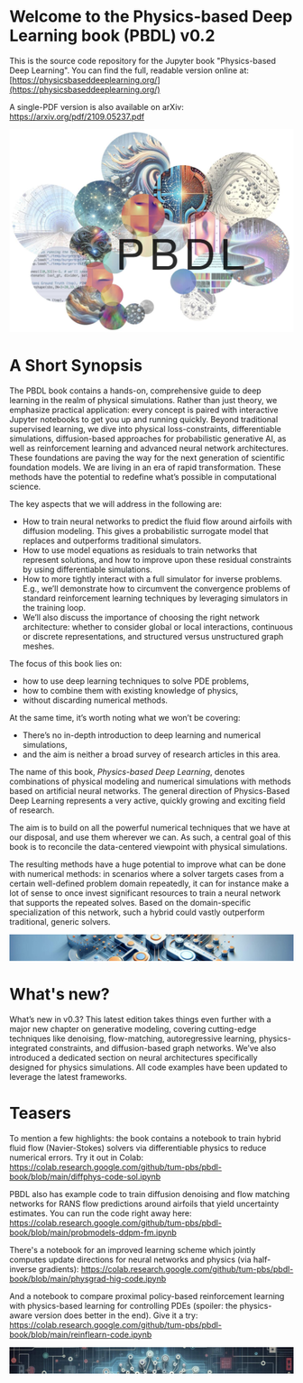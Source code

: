 # Welcome to the Physics-based Deep Learning book (PBDL) v0.2

This is the source code repository for the Jupyter book "Physics-based Deep Learning". You can find the full, readable version online at:
[https://physicsbaseddeeplearning.org/](https://physicsbaseddeeplearning.org/)

A single-PDF version is also available on arXiv: https://arxiv.org/pdf/2109.05237.pdf 

![PBDL](resources/logo-xl.jpg)

# A Short Synopsis

The PBDL book contains a hands-on, comprehensive guide to deep learning in the realm of physical simulations. Rather than just theory, we emphasize practical application: every concept is paired with interactive Jupyter notebooks to get you up and running quickly. Beyond traditional supervised learning, we dive into physical loss-constraints, differentiable simulations, diffusion-based approaches for probabilistic generative AI, as well as reinforcement learning and advanced neural network architectures. These foundations are paving the way for the next generation of scientific foundation models. We are living in an era of rapid transformation. These methods have the potential to redefine what’s possible in computational science.

The key aspects that we will address in the following are:

* How to train neural networks to predict the fluid flow around airfoils with diffusion modeling. This gives a probabilistic surrogate model that replaces and outperforms traditional simulators.
* How to use model equations as residuals to train networks that represent solutions, and how to improve upon these residual constraints by using differentiable simulations.
* How to more tightly interact with a full simulator for inverse problems. E.g., we’ll demonstrate how to circumvent the convergence problems of standard reinforcement learning techniques by leveraging simulators in the training loop.
* We’ll also discuss the importance of choosing the right network architecture: whether to consider global or local interactions, continuous or discrete representations, and structured versus unstructured graph meshes.

The focus of this book lies on:

* how to use deep learning techniques to solve PDE problems,
* how to combine them with existing knowledge of physics,
* without discarding numerical methods.

At the same time, it’s worth noting what we won’t be covering:

* There’s no in-depth introduction to deep learning and numerical simulations,
* and the aim is neither a broad survey of research articles in this area.


The name of this book, _Physics-based Deep Learning_, denotes combinations of physical modeling and numerical simulations with methods based on artificial neural networks. The general direction of Physics-Based Deep Learning represents a very active, quickly growing and exciting field of research.

The aim is to build on all the powerful numerical techniques that we have at our disposal, and use them wherever we can. As such, a central goal of this book is to reconcile the data-centered viewpoint with physical simulations.

The resulting methods have a huge potential to improve what can be done with numerical methods: in scenarios where a solver targets cases from a certain well-defined problem domain repeatedly, it can for instance make a lot of sense to once invest significant resources to train a neural network that supports the repeated solves. Based on the domain-specific specialization of this network, such a hybrid could vastly outperform traditional, generic solvers.

![Divider](resources/divider-gen2.jpg)

# What's new?

What’s new in v0.3? This latest edition takes things even further with a major new chapter on generative modeling, covering cutting-edge techniques like denoising, flow-matching, autoregressive learning, physics-integrated constraints, and diffusion-based graph networks. We’ve also introduced a dedicated section on neural architectures specifically designed for physics simulations. All code examples have been updated to leverage the latest frameworks.


# Teasers

To mention a few highlights: the book contains a notebook to train hybrid fluid flow (Navier-Stokes) solvers via differentiable physics to reduce numerical errors. Try it out in Colab:
https://colab.research.google.com/github/tum-pbs/pbdl-book/blob/main/diffphys-code-sol.ipynb

PBDL also has example code to train diffusion denoising and flow matching networks for RANS flow predictions around airfoils that yield uncertainty estimates. You can run the code right away here:
https://colab.research.google.com/github/tum-pbs/pbdl-book/blob/main/probmodels-ddpm-fm.ipynb

There's a notebook for an improved learning scheme which jointly computes update directions for neural networks and physics (via half-inverse gradients):
https://colab.research.google.com/github/tum-pbs/pbdl-book/blob/main/physgrad-hig-code.ipynb

And a notebook to compare proximal policy-based reinforcement learning with physics-based learning for controlling PDEs (spoiler: the physics-aware version does better in the end). Give it a try:
https://colab.research.google.com/github/tum-pbs/pbdl-book/blob/main/reinflearn-code.ipynb


![Divider](resources/divider-gen4.jpg)

